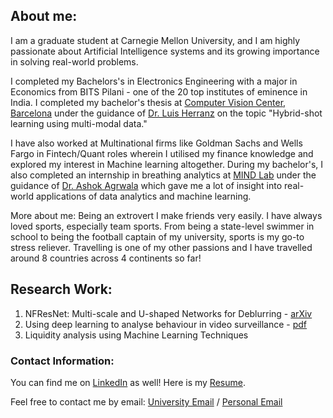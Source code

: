 ## About me:

I am a graduate student at Carnegie Mellon University, and I am highly passionate about Artificial Intelligence systems and its growing importance in solving real-world problems.  

I completed my Bachelors's in Electronics Engineering with a major in Economics from BITS Pilani - one of the 20 top institutes of eminence in India. I completed my bachelor's thesis at [Computer Vision Center, Barcelona](http://www.cvc.uab.es) under the guidance of [Dr. Luis Herranz](https://lherranz.org) on the topic "Hybrid-shot learning using multi-modal data."

I have also worked at Multinational firms like Goldman Sachs and Wells Fargo in Fintech/Quant roles wherein I utilised my finance knowledge and explored my interest in Machine learning altogether. 
During my bachelor's, I also completed an internship in breathing analytics at [MIND Lab](https://mindlab.cs.umd.edu) under the guidance of [Dr. Ashok Agrwala](https://www.cs.umd.edu/people/agrawala) which gave me a lot of insight into real-world applications of data analytics and machine learning.

More about me:
Being an extrovert I make friends very easily. I have always loved sports, especially team sports. From being a state-level swimmer in school to being the football captain of my university, sports is my go-to stress reliever.
Travelling is one of my other passions and I have travelled around 8 countries across 4 continents so far!

## Research Work: 

1. NFResNet: Multi-scale and U-shaped Networks for Deblurring - [arXiv](https://arxiv.org/abs/2212.05909)
2. Using deep learning to analyse behaviour in video surveillance - [pdf](https://ieeexplore.ieee.org/document/10116489)
3. Liquidity analysis using Machine Learning Techniques 



### Contact Information: 

You can find me on [LinkedIn](https://www.linkedin.com/in/aarya-makwana-58b129169) as well!
Here is my [Resume]([https://drive.google.com/file/d/1MOEs5hsyN4qgbk7E_UpMIrRtz7UTTJ3A/view?usp=sharing](https://drive.google.com/file/d/1Y1jw1SFbYLUbUXYYuRpOUnpqNUeFkJji/view?usp=sharing)).

Feel free to contact me by email: [University Email](amakwana@andrew.cmu.edu) / [Personal Email](aarya.makwana1211@gmail.com)

<!-- [computer-science-association.github.io/art](https://computer-science-association.github.io/art).
The talks will be hosted on Airmeet and live streamed to our [Youtube Channel](https://www.youtube.com/channel/UCYiBwzdsS8FImzKCDlnTqfw) and our Facebook pages: [ART](https://www.facebook.com/Alumni.Research.Talks) and [CSA](https://www.facebook.com/csa.bits). You can join the live streams incase you can't find a seat on Airmeet.

https://wordpress.com/support/markdown-quick-reference/ -->
